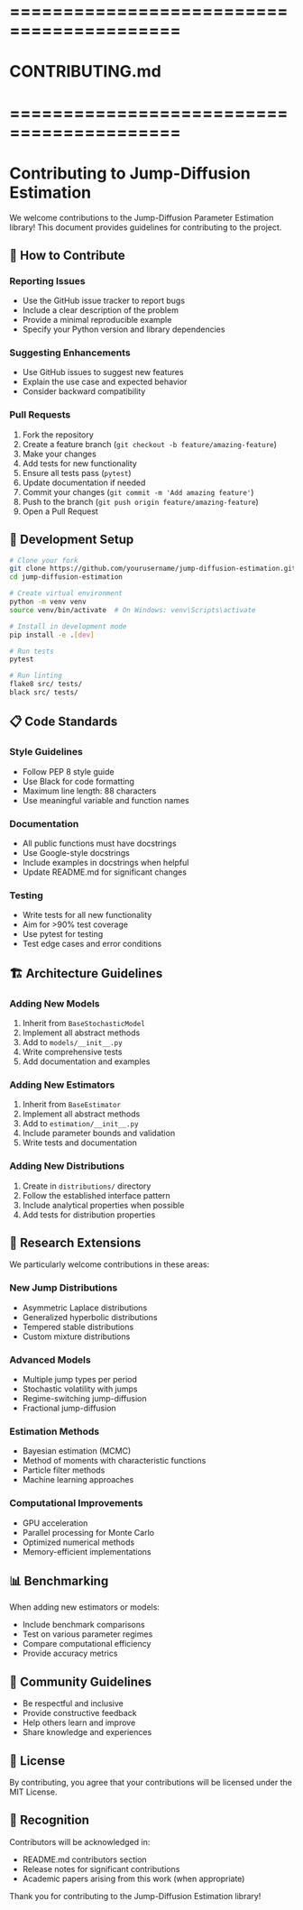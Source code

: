 # ==========================================
# CONTRIBUTING.md
# ==========================================

# Contributing to Jump-Diffusion Estimation

We welcome contributions to the Jump-Diffusion Parameter Estimation library! This document provides guidelines for contributing to the project.

## 🚀 How to Contribute

### Reporting Issues
- Use the GitHub issue tracker to report bugs
- Include a clear description of the problem
- Provide a minimal reproducible example
- Specify your Python version and library dependencies

### Suggesting Enhancements
- Use GitHub issues to suggest new features
- Explain the use case and expected behavior
- Consider backward compatibility

### Pull Requests
1. Fork the repository
2. Create a feature branch (`git checkout -b feature/amazing-feature`)
3. Make your changes
4. Add tests for new functionality
5. Ensure all tests pass (`pytest`)
6. Update documentation if needed
7. Commit your changes (`git commit -m 'Add amazing feature'`)
8. Push to the branch (`git push origin feature/amazing-feature`)
9. Open a Pull Request

## 🧪 Development Setup

```bash
# Clone your fork
git clone https://github.com/yourusername/jump-diffusion-estimation.git
cd jump-diffusion-estimation

# Create virtual environment
python -m venv venv
source venv/bin/activate  # On Windows: venv\Scripts\activate

# Install in development mode
pip install -e .[dev]

# Run tests
pytest

# Run linting
flake8 src/ tests/
black src/ tests/
```

## 📋 Code Standards

### Style Guidelines
- Follow PEP 8 style guide
- Use Black for code formatting
- Maximum line length: 88 characters
- Use meaningful variable and function names

### Documentation
- All public functions must have docstrings
- Use Google-style docstrings
- Include examples in docstrings when helpful
- Update README.md for significant changes

### Testing
- Write tests for all new functionality
- Aim for >90% test coverage
- Use pytest for testing
- Test edge cases and error conditions

## 🏗️ Architecture Guidelines

### Adding New Models
1. Inherit from `BaseStochasticModel`
2. Implement all abstract methods
3. Add to `models/__init__.py`
4. Write comprehensive tests
5. Add documentation and examples

### Adding New Estimators
1. Inherit from `BaseEstimator`
2. Implement all abstract methods
3. Add to `estimation/__init__.py`
4. Include parameter bounds and validation
5. Write tests and documentation

### Adding New Distributions
1. Create in `distributions/` directory
2. Follow the established interface pattern
3. Include analytical properties when possible
4. Add tests for distribution properties

## 🔬 Research Extensions

We particularly welcome contributions in these areas:

### New Jump Distributions
- Asymmetric Laplace distributions
- Generalized hyperbolic distributions
- Tempered stable distributions
- Custom mixture distributions

### Advanced Models
- Multiple jump types per period
- Stochastic volatility with jumps
- Regime-switching jump-diffusion
- Fractional jump-diffusion

### Estimation Methods
- Bayesian estimation (MCMC)
- Method of moments with characteristic functions
- Particle filter methods
- Machine learning approaches

### Computational Improvements
- GPU acceleration
- Parallel processing for Monte Carlo
- Optimized numerical methods
- Memory-efficient implementations

## 📊 Benchmarking

When adding new estimators or models:
- Include benchmark comparisons
- Test on various parameter regimes
- Compare computational efficiency
- Provide accuracy metrics

## 🤝 Community Guidelines

- Be respectful and inclusive
- Provide constructive feedback
- Help others learn and improve
- Share knowledge and experiences

## 📄 License

By contributing, you agree that your contributions will be licensed under the MIT License.

## 🙏 Recognition

Contributors will be acknowledged in:
- README.md contributors section
- Release notes for significant contributions
- Academic papers arising from this work (when appropriate)

Thank you for contributing to the Jump-Diffusion Estimation library!
